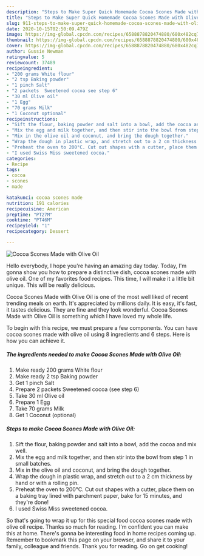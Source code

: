 ```yaml
---
description: "Steps to Make Super Quick Homemade Cocoa Scones Made with Olive Oil"
title: "Steps to Make Super Quick Homemade Cocoa Scones Made with Olive Oil"
slug: 911-steps-to-make-super-quick-homemade-cocoa-scones-made-with-olive-oil
date: 2020-10-15T02:50:09.479Z
image: https://img-global.cpcdn.com/recipes/6588878820474880/680x482cq70/cocoa-scones-made-with-olive-oil-recipe-main-photo.jpg
thumbnail: https://img-global.cpcdn.com/recipes/6588878820474880/680x482cq70/cocoa-scones-made-with-olive-oil-recipe-main-photo.jpg
cover: https://img-global.cpcdn.com/recipes/6588878820474880/680x482cq70/cocoa-scones-made-with-olive-oil-recipe-main-photo.jpg
author: Gussie Newman
ratingvalue: 5
reviewcount: 37489
recipeingredient:
- "200 grams White flour"
- "2 tsp Baking powder"
- "1 pinch Salt"
- "2 packets  Sweetened cocoa see step 6"
- "30 ml Olive oil"
- "1 Egg"
- "70 grams Milk"
- "1 Coconut optional"
recipeinstructions:
- "Sift the flour, baking powder and salt into a bowl, add the cocoa and mix well."
- "Mix the egg and milk together, and then stir into the bowl from step 1 in small batches."
- "Mix in the olive oil and coconut, and bring the dough together."
- "Wrap the dough in plastic wrap, and stretch out to a 2 cm thickness by hand or with a rolling pin."
- "Preheat the oven to 200°C. Cut out shapes with a cutter, place them on a baking tray lined with parchment paper, bake for 15 minutes, and they&#39;re done!"
- "I used Swiss Miss sweetened cocoa."
categories:
- Recipe
tags:
- cocoa
- scones
- made

katakunci: cocoa scones made 
nutrition: 191 calories
recipecuisine: American
preptime: "PT27M"
cooktime: "PT46M"
recipeyield: "1"
recipecategory: Dessert

---
```



![Cocoa Scones Made with Olive Oil](https://img-global.cpcdn.com/recipes/6588878820474880/680x482cq70/cocoa-scones-made-with-olive-oil-recipe-main-photo.jpg)

Hello everybody, I hope you're having an amazing day today. Today, I'm gonna show you how to prepare a distinctive dish, cocoa scones made with olive oil. One of my favorites food recipes. This time, I will make it a little bit unique. This will be really delicious.

Cocoa Scones Made with Olive Oil is one of the most well liked of recent trending meals on earth. It's appreciated by millions daily. It is easy, it's fast, it tastes delicious. They are fine and they look wonderful. Cocoa Scones Made with Olive Oil is something which I have loved my whole life.




To begin with this recipe, we must prepare a few components. You can have cocoa scones made with olive oil using 8 ingredients and 6 steps. Here is how you can achieve it.

<!--inarticleads1-->

##### The ingredients needed to make Cocoa Scones Made with Olive Oil:

1. Make ready 200 grams White flour
1. Make ready 2 tsp Baking powder
1. Get 1 pinch Salt
1. Prepare 2 packets  Sweetened cocoa (see step 6)
1. Take 30 ml Olive oil
1. Prepare 1 Egg
1. Take 70 grams Milk
1. Get 1 Coconut (optional)




<!--inarticleads2-->

##### Steps to make Cocoa Scones Made with Olive Oil:

1. Sift the flour, baking powder and salt into a bowl, add the cocoa and mix well.
1. Mix the egg and milk together, and then stir into the bowl from step 1 in small batches.
1. Mix in the olive oil and coconut, and bring the dough together.
1. Wrap the dough in plastic wrap, and stretch out to a 2 cm thickness by hand or with a rolling pin.
1. Preheat the oven to 200°C. Cut out shapes with a cutter, place them on a baking tray lined with parchment paper, bake for 15 minutes, and they&#39;re done!
1. I used Swiss Miss sweetened cocoa.




So that's going to wrap it up for this special food cocoa scones made with olive oil recipe. Thanks so much for reading. I'm confident you can make this at home. There's gonna be interesting food in home recipes coming up. Remember to bookmark this page on your browser, and share it to your family, colleague and friends. Thank you for reading. Go on get cooking!
